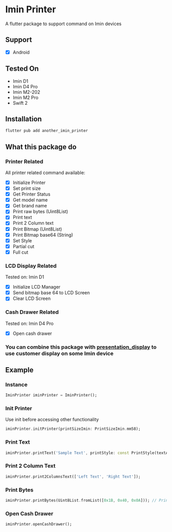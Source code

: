 # Imin Printer

A flutter package to support command on Imin devices

## Support

- [x] Android

## Tested On
- Imin D1
- Imin D4 Pro
- Imin M2-202
- Imin M2 Pro
- Swift 2

## Installation

```bash
flutter pub add another_imin_printer
```

## What this package do

### Printer Related
All printer related command available:
- [x] Initialize Printer
- [x] Set print size
- [x] Get Printer Status
- [x] Get model name
- [x] Get brand name
- [x] Print raw bytes (Uint8List)
- [x] Print text
- [x] Print 2 Column text
- [x] Print Bitmap (Uint8List)
- [x] Print Bitmap base64 (String)
- [x] Set Style
- [x] Partial cut
- [x] Full cut

### LCD Display Related
Tested on: Imin D1
- [x] Initialize LCD Manager
- [x] Send bitmap base 64 to LCD Screen
- [x] Clear LCD Screen

### Cash Drawer Related
Tested on: Imin D4 Pro
- [x] Open cash drawer

### You can combine this package with [presentation_display](https://pub.dev/packages/presentation_displays) to use customer display on some Imin device

## Example

### Instance
```dart
IminPrinter iminPrinter = IminPrinter();
```

### Init Printer
Use init before accessing other functionality
```dart
iminPrinter.initPrinter(printSizeImin: PrintSizeImin.mm58);
```

### Print Text
```dart
iminPrinter.printText('Sample Text', printStyle: const PrintStyle(textAlign: PrintStyleAlign.center)); // Print text on Center
```

### Print 2 Column Text
```dart
iminPrinter.print2ColumnsText(['Left Text', 'Right Text']);
```

### Print Bytes
```dart
iminPrinter.printBytes(Uint8List.fromList([0x1B, 0x40, 0x0A])); // Print raw bytes
```

### Open Cash Drawer
```dart
iminPrinter.openCashDrawer();
```
